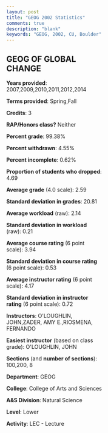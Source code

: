 ```yaml
---
layout: post
title: "GEOG 2002 Statistics"
comments: true
description: "blank"
keywords: "GEOG, 2002, CU, Boulder"
--- 
```

<head>
<script src="https://ajax.googleapis.com/ajax/libs/jquery/2.1.3/jquery.min.js"></script>
<script src="https://dl.dropboxusercontent.com/s/pc42nxpaw1ea4o9/highcharts.js?dl=0"></script>
<!-- <script src="../assets/js/highcharts.js"></script> -->
<style type="text/css">@font-face {
	font-family: "Bebas Neue";
	src: url(https://www.filehosting.org/file/details/544349/BebasNeue%20Regular.otf) format("opentype");
	}
	h1.Bebas { 
		font-family: "Bebas Neue", Verdana, Tahoma;
	}
</style>
</head>
<body>
	<div id="container" style="float: right; width: 45%; height: 88%; margin-left: 2.5%; margin-right: 2.5%;"></div>
	<script language="JavaScript">
		$(document).ready(function() {
		var chart = {type: 'column'};
		var title = {text: 'Grade Distribution'};
		var xAxis = {categories: ['A','B','C','D','F'],crosshair: true};
		var yAxis = {min: 0,title: {text: 'Percentage'}};
		var tooltip = {headerFormat: '<center><b><span style="font-size:20px">{point.key}</span></b></center>',
		               pointFormat: '<td style="padding:0"><b>{point.y:.1f}%</b></td>',
		               footerFormat: '</table>',shared: true,useHTML: true};
		var plotOptions = {column: {pointPadding: 0.0,borderWidth: 0}};  
		var credits = {enabled: false};var series= [{name: 'Percent',data: [17.57,41.37,28.13,9.14,3.79,]}];
		var json = {};
		json.chart = chart;
		json.title = title;
		json.tooltip = tooltip;
		json.xAxis = xAxis;
		json.yAxis = yAxis;  
		json.series = series;
		json.plotOptions = plotOptions;  
		json.credits = credits;
		$('#container').highcharts(json);
	});
	</script>
</body>
			   
## GEOG OF GLOBAL CHANGE

**Years provided**: 2007,2009,2010,2011,2012,2014

**Terms provided**: Spring,Fall

**Credits**: 3

**RAP/Honors class?** Neither

**Percent grade**: 99.38%

**Percent withdrawn**: 4.55%

**Percent incomplete**: 0.62%

**Proportion of students who dropped**: 4.69

**Average grade** (4.0 scale): 2.59

**Standard deviation in grades**: 20.81

**Average workload** (raw): 2.14

**Standard deviation in workload** (raw): 0.21

**Average course rating** (6 point scale): 3.94

**Standard deviation in course rating** (6 point scale): 0.53

**Average instructor rating** (6 point scale): 4.17

**Standard deviation in instructor rating** (6 point scale): 0.72

**Instructors**: O'LOUGHLIN, JOHN,ZADER, AMY E.,RIOSMENA, FERNANDO

**Easiest instructor** (based on class grade): O'LOUGHLIN, JOHN

**Sections** (and **number of sections**): 100,200, 8

**Department**: GEOG

**College**: College of Arts and Sciences

**A&S Division**: Natural Science

**Level**: Lower

**Activity**: LEC - Lecture